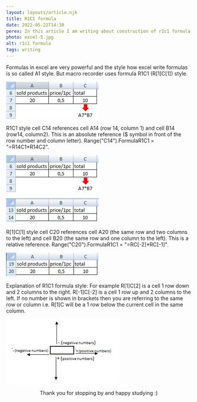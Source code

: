 ```yaml
---
layout: layouts/article.njk
title: R1C1 formula
date: 2022-05-22T14:30
perex: In this article I am writing about construction of r1c1 formula in excel format
photo: excel-5.jpg
alt: r1c1 formula
tags: writing
---
```


Formulas in excel are very powerful and the style how excel write formulas is so called A1 style. But macro recorder uses formula R1C1 (R[1]C[1]) style.

![Excel5](/images/blog/excel-5.jpg)

R1C1 style
cell C14 references cell A14 (row 14, column 1) and cell B14 (row14, column2). This is an absolute reference ($ symbol in front of the row number and column letter). Range("C14").FormulaR1C1 = "=R14C1\*R14C2".

![Excel6](/images/blog/excel-6.jpg)

![Excel7](/images/blog/excel-7.jpg)

R[1]C[1] style
cell C20 references cell A20 (the same row and two columns to the left) and cell B20 (the same row and one column to the left). This is a relative reference. Range("C20").FormulaR1C1 = "=RC[-2]\*RC[-1]".

![Excel8](/images/blog/excel-8.jpg)

Explanation of R1C1 formula style:
For example R[1]C[2] is a cell 1 row down and 2 columns to the right.
R[-1]C[-2] is a cell 1 row up and 2 columns to the left.
If no number is shown in brackets then you are referring to the same row or column i.e. R[1]C will be a 1 row below the current cell in the same column.

![Excel9](/images/blog/excel-9.jpg)

<div style="text-align: center;">
Thank you for stopping by and happy studying :)
</div>
